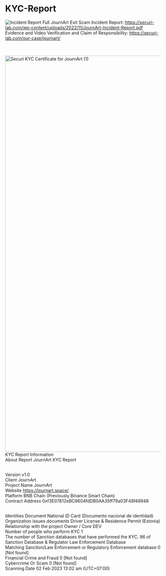 # KYC-Report
![Incident Report](https://github.com/SECURI-Cybersecurity-Audit-KYC/KYC-Report/assets/111109564/3eb65c46-b6b6-42bd-8e81-fb063f1c2d11)
Full JournArt Exit Scam Incident Report: https://securi-lab.com/wp-content/uploads/2022/11/JournArt-Incident-Report.pdf
Evidence and Video Verification and Claim of Responsibility:
https://securi-lab.com/our-case/journart/

<br>
<br>
<img width="1280" alt="Securi KYC Certificate for JournArt (1)" src="https://user-images.githubusercontent.com/111109564/218752967-2fca2fba-d96a-41d9-9b9a-2e638afb43bb.png">
<br>KYC Report Information
<br>About Report	JournArt KYC Report

<br>Version	v1.0
<br>Client	JournArt
<br>Project Name	JournArt
<br>Website	https://journart.space/
<br>Platform	BNB Chain (Previously Binance Smart Chain)
<br>Contract Address	0xf3E07812eBC8604fdDB0AA35ff79a03F48f48948

<br>Identities Document	National ID Card (Documento nacional de identidad)
<br>Organization issues documents	Driver License & Residence Permit (Estonia)
<br>Relationship with the project	Owner / Core DEV
<br>Number of people who perform KYC	1
<br>The number of Sanction databases that have performed the KYC.	96 of Sanction Database & Regulator Law Enforcement Database
<br>Matching Sanction/Law Enforcement or Regulatory Enforcement database	0 [Not found]
<br>Financial Crime and Fraud	0 [Not found]
<br>Cybercrime Or Scam	0 [Not found]
<br>Scanning Date	02 Feb 2023 13:02 am (UTC+07:00)
